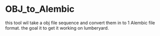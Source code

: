 # OBJ_to_Alembic
this tool wil take a obj file sequence and convert them in to 1 Alembic file format. the goal it to get it working on lumberyard.
